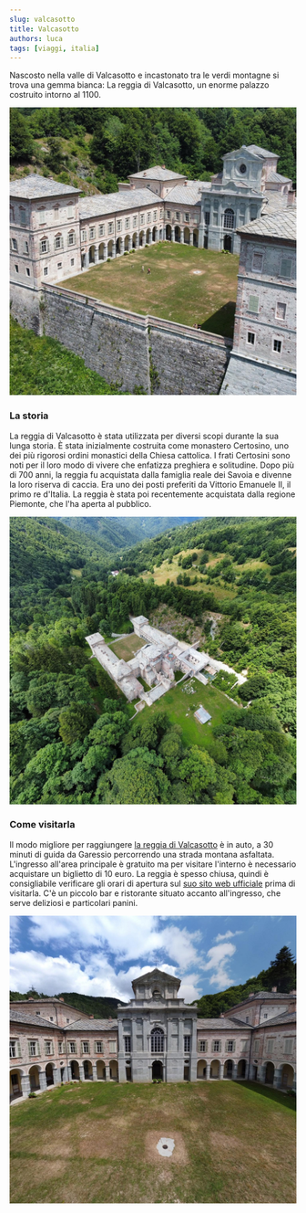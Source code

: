 ```yaml
---
slug: valcasotto
title: Valcasotto
authors: luca
tags: [viaggi, italia]
---
```


Nascosto nella valle di Valcasotto e incastonato tra le verdi montagne si trova una gemma bianca: La reggia di Valcasotto, un enorme palazzo costruito intorno al 1100.

<!--truncate-->

![The Valcasotto's palace](first.jpeg)

### La storia

La reggia di Valcasotto è stata utilizzata per diversi scopi durante la sua lunga storia. È stata inizialmente costruita come monastero Certosino, uno dei più rigorosi ordini monastici della Chiesa cattolica. I frati Certosini sono noti per il loro modo di vivere che enfatizza preghiera e solitudine. Dopo più di 700 anni, la reggia fu acquistata dalla famiglia reale dei Savoia e divenne la loro riserva di caccia. Era uno dei posti preferiti da Vittorio Emanuele II, il primo re d'Italia. La reggia è stata poi recentemente acquistata dalla regione Piemonte, che l'ha aperta al pubblico.

![The Valcasotto's palace](second.jpeg)

### Come visitarla

Il modo migliore per raggiungere [la reggia di Valcasotto](https://goo.gl/maps/gs2JTXCthkbqRPSy7) è in auto, a 30 minuti di guida da Garessio percorrendo una strada montana asfaltata. L'ingresso all'area principale è gratuito ma per visitare l'interno è necessario acquistare un biglietto di 10 euro. La reggia è spesso chiusa, quindi è consigliabile verificare gli orari di apertura sul [suo sito web ufficiale](https://www.comune.garessio.cn.it/vivere-il-comune/cosa-vedere/castello-di-casotto-sec-xii-17706-1-d1ce67833a3f32c7f08cd5dbdefa59a1) prima di visitarla. 
C'è un piccolo bar e ristorante situato accanto all'ingresso, che serve deliziosi e particolari panini.

![The Valcasotto's palace](third.jpg)